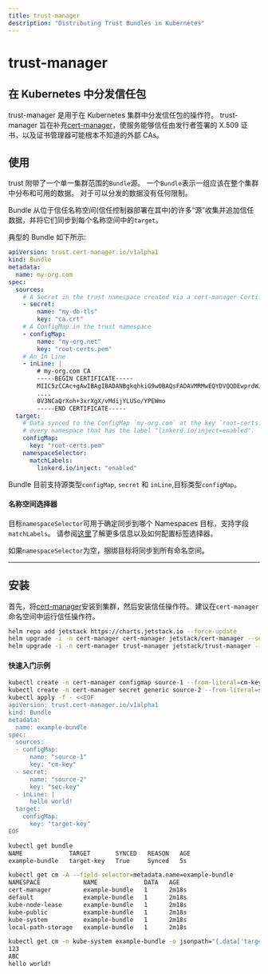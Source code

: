```yaml
---
title: trust-manager
description: "Distributing Trust Bundles in Kubernetes"
---
```


# trust-manager

## 在 Kubernetes 中分发信任包

trust-manager 是用于在 Kubernetes 集群中分发信任包的操作符。
trust-manager 旨在补充[cert-manager](https://github.com/cert-manager/cert-manager)，使服务能够信任由发行者签署的 X.509 证书，以及证书管理器可能根本不知道的外部 CAs。

## 使用

trust 附带了一个单一集群范围的`Bundle`源。
一个`Bundle`表示一组应该在整个集群中分布和可用的数据。
对于可以分发的数据没有任何限制。

Bundle 从位于信任名称空间(信任控制器部署在其中)的许多“源”收集并追加信任数据，并将它们同步到每个名称空间中的`target`。

典型的 Bundle 如下所示:

```yaml
apiVersion: trust.cert-manager.io/v1alpha1
kind: Bundle
metadata:
  name: my-org.com
spec:
  sources:
    # A Secret in the trust namespace created via a cert-manager Certificate
    - secret:
        name: "my-db-tls"
        key: "ca.crt"
    # A ConfigMap in the trust namespace
    - configMap:
        name: "my-org.net"
        key: "root-certs.pem"
    # An In Line
    - inLine: |
        # my-org.com CA
        -----BEGIN CERTIFICATE-----
        MIIC5zCCAc+gAwIBAgIBADANBgkqhkiG9w0BAQsFADAVMRMwEQYDVQQDEwprdWJl
        ....
        0V3NCaQrXoh+3xrXgX/vMdijYLUSo/YPEWmo
        -----END CERTIFICATE-----
  target:
    # Data synced to the ConfigMap `my-org.com` at the key `root-certs.pem` in
    # every namespace that has the label "linkerd.io/inject=enabled".
    configMap:
      key: "root-certs.pem"
    namespaceSelector:
      matchLabels:
        linkerd.io/inject: "enabled"
```

Bundle 目前支持源类型`configMap`, `secret` 和 `inLine`,目标类型`configMap`。

#### 名称空间选择器

目标`namespaceSelector`可用于确定同步到哪个 Namespaces 目标，支持字段`matchLabels`。
请参阅[这里](https://kubernetes.io/docs/concepts/overview/working-with-objects/labels/#label-selectors)了解更多信息以及如何配置标签选择器。

如果`namespaceSelector`为空，捆绑目标将同步到所有命名空间。

---

## 安装

首先，将[cert-manager](https://cert-manager.io/docs/installation/)安装到集群，然后安装信任操作符。
建议在`cert-manager`命名空间中运行信任操作符。

```bash
helm repo add jetstack https://charts.jetstack.io --force-update
helm upgrade -i -n cert-manager cert-manager jetstack/cert-manager --set installCRDs=true --wait --create-namespace
helm upgrade -i -n cert-manager trust-manager jetstack/trust-manager --wait
```

#### 快速入门示例

```bash
kubectl create -n cert-manager configmap source-1 --from-literal=cm-key=123
kubectl create -n cert-manager secret generic source-2 --from-literal=sec-key=ABC
kubectl apply -f - <<EOF
apiVersion: trust.cert-manager.io/v1alpha1
kind: Bundle
metadata:
  name: example-bundle
spec:
  sources:
  - configMap:
      name: "source-1"
      key: "cm-key"
  - secret:
      name: "source-2"
      key: "sec-key"
  - inLine: |
      hello world!
  target:
    configMap:
      key: "target-key"
EOF
```

```bash
kubectl get bundle
NAME             TARGET       SYNCED   REASON   AGE
example-bundle   target-key   True     Synced   5s
```

```bash
kubectl get cm -A --field-selector=metadata.name=example-bundle
NAMESPACE            NAME             DATA   AGE
cert-manager         example-bundle   1      2m18s
default              example-bundle   1      2m18s
kube-node-lease      example-bundle   1      2m18s
kube-public          example-bundle   1      2m18s
kube-system          example-bundle   1      2m18s
local-path-storage   example-bundle   1      2m18s
```

```bash
kubectl get cm -n kube-system example-bundle -o jsonpath="{.data['target-key']}"
123
ABC
hello world!
```
